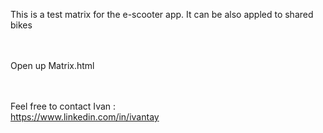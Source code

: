This is a test matrix for the e-scooter app. It can be also appled to shared bikes
<br><br><br>

Open up Matrix.html
<br><br><br>

Feel free to contact Ivan :
<br>
https://www.linkedin.com/in/ivantay
